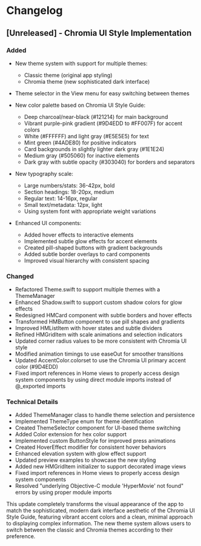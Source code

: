 # Changelog

## [Unreleased] - Chromia UI Style Implementation

### Added
- New theme system with support for multiple themes:
  - Classic theme (original app styling)
  - Chromia theme (new sophisticated dark interface)
- Theme selector in the View menu for easy switching between themes
- New color palette based on Chromia UI Style Guide:
  - Deep charcoal/near-black (#121214) for main background
  - Vibrant purple-pink gradient (#9D4EDD to #FF007F) for accent colors
  - White (#FFFFFF) and light gray (#E5E5E5) for text
  - Mint green (#4ADE80) for positive indicators
  - Card backgrounds in slightly lighter dark gray (#1E1E24)
  - Medium gray (#505060) for inactive elements
  - Dark gray with subtle opacity (#303040) for borders and separators

- New typography scale:
  - Large numbers/stats: 36-42px, bold
  - Section headings: 18-20px, medium
  - Regular text: 14-16px, regular
  - Small text/metadata: 12px, light
  - Using system font with appropriate weight variations

- Enhanced UI components:
  - Added hover effects to interactive elements
  - Implemented subtle glow effects for accent elements
  - Created pill-shaped buttons with gradient backgrounds
  - Added subtle border overlays to card components
  - Improved visual hierarchy with consistent spacing

### Changed
- Refactored Theme.swift to support multiple themes with a ThemeManager
- Enhanced Shadow.swift to support custom shadow colors for glow effects
- Redesigned HMCard component with subtle borders and hover effects
- Transformed HMButton component to use pill shapes and gradients
- Improved HMListItem with hover states and subtle dividers
- Refined HMGridItem with scale animations and selection indicators
- Updated corner radius values to be more consistent with Chromia UI style
- Modified animation timings to use easeOut for smoother transitions
- Updated AccentColor.colorset to use the Chromia UI primary accent color (#9D4EDD)
- Fixed import references in Home views to properly access design system components by using direct module imports instead of @_exported imports

### Technical Details
- Added ThemeManager class to handle theme selection and persistence
- Implemented ThemeType enum for theme identification
- Created ThemeSelector component for UI-based theme switching
- Added Color extension for hex color support
- Implemented custom ButtonStyle for improved press animations
- Created HoverEffect modifier for consistent hover behaviors
- Enhanced elevation system with glow effect support
- Updated preview examples to showcase the new styling
- Added new HMGridItem initializer to support decorated image views
- Fixed import references in Home views to properly access design system components
- Resolved "underlying Objective-C module 'HyperMovie' not found" errors by using proper module imports

This update completely transforms the visual appearance of the app to match the sophisticated, modern dark interface aesthetic of the Chromia UI Style Guide, featuring vibrant accent colors and a clean, minimal approach to displaying complex information. The new theme system allows users to switch between the classic and Chromia themes according to their preference. 